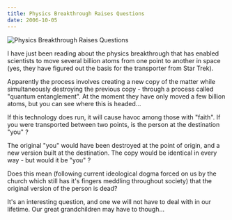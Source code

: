 ```yaml
---
title: Physics Breakthrough Raises Questions
date: 2006-10-05
---
```


![Physics Breakthrough Raises Questions](https://source.unsplash.com/jpkvklXwt98/1600x900)

I have just been reading about the physics breakthrough that has enabled scientists to move several billion atoms from one point to another in space (yes, they have figured out the basis for the transporter from Star Trek).

Apparently the process involves creating a new copy of the matter while simultaneously destroying the previous copy - through a process called "quantum entanglement". At the moment they have only moved a few billion atoms, but you can see where this is headed...

If this technology does run, it will cause havoc among those with "faith". If you were transported between two points, is the person at the destination "you" ?

The original "you" would have been destroyed at the point of origin, and a new version built at the destination. The copy would be identical in every way - but would it be "you" ?

Does this mean (following current ideological dogma forced on us by the church which still has it's fingers meddling throughout society) that the original version of the person is dead?

It's an interesting question, and one we will not have to deal with in our lifetime. Our great grandchildren may have to though...